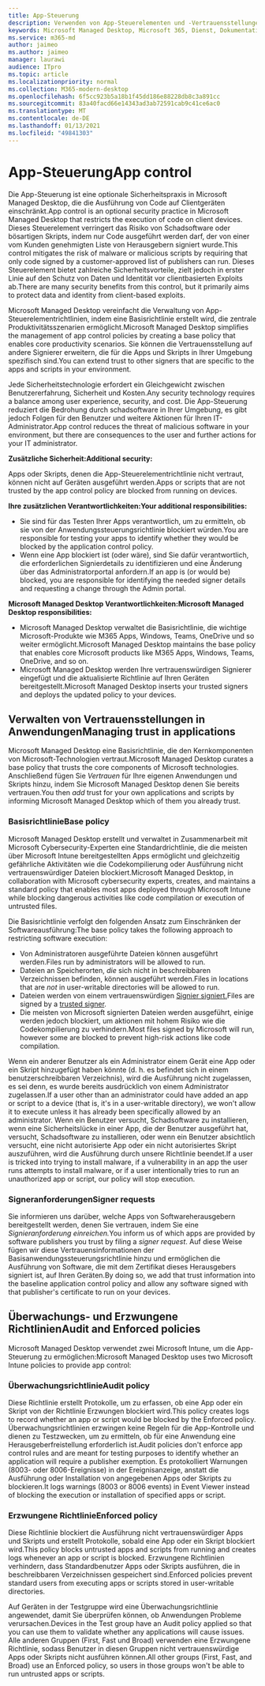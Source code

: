 ```yaml
---
title: App-Steuerung
description: Verwenden von App-Steuerelementen und -Vertrauensstellungen mit Anwendungen
keywords: Microsoft Managed Desktop, Microsoft 365, Dienst, Dokumentation
ms.service: m365-md
author: jaimeo
ms.author: jaimeo
manager: laurawi
audience: ITpro
ms.topic: article
ms.localizationpriority: normal
ms.collection: M365-modern-desktop
ms.openlocfilehash: 6f5cc923b5a18b1f45dd186e88228db8c3a891cc
ms.sourcegitcommit: 83a40facd66e14343ad3ab72591cab9c41ce6ac0
ms.translationtype: MT
ms.contentlocale: de-DE
ms.lasthandoff: 01/13/2021
ms.locfileid: "49841303"
---
```

# <a name="app-control"></a><span data-ttu-id="a55b2-104">App-Steuerung</span><span class="sxs-lookup"><span data-stu-id="a55b2-104">App control</span></span>

<span data-ttu-id="a55b2-105">Die App-Steuerung ist eine optionale Sicherheitspraxis in Microsoft Managed Desktop, die die Ausführung von Code auf Clientgeräten einschränkt.</span><span class="sxs-lookup"><span data-stu-id="a55b2-105">App control is an optional security practice in Microsoft Managed Desktop that restricts the execution of code on client devices.</span></span> <span data-ttu-id="a55b2-106">Dieses Steuerelement verringert das Risiko von Schadsoftware oder bösartigen Skripts, indem nur Code ausgeführt werden darf, der von einer vom Kunden genehmigten Liste von Herausgebern signiert wurde.</span><span class="sxs-lookup"><span data-stu-id="a55b2-106">This control mitigates the risk of malware or malicious scripts by requiring that only code signed by a customer-approved list of publishers can run.</span></span> <span data-ttu-id="a55b2-107">Dieses Steuerelement bietet zahlreiche Sicherheitsvorteile, zielt jedoch in erster Linie auf den Schutz von Daten und Identität vor clientbasierten Exploits ab.</span><span class="sxs-lookup"><span data-stu-id="a55b2-107">There are many security benefits from this control, but it primarily aims to protect data and identity from client-based exploits.</span></span>

<span data-ttu-id="a55b2-108">Microsoft Managed Desktop vereinfacht die Verwaltung von App-Steuerelementrichtlinien, indem eine Basisrichtlinie erstellt wird, die zentrale Produktivitätsszenarien ermöglicht.</span><span class="sxs-lookup"><span data-stu-id="a55b2-108">Microsoft Managed Desktop simplifies the management of app control policies by creating a base policy that enables core productivity scenarios.</span></span> <span data-ttu-id="a55b2-109">Sie können die Vertrauensstellung auf andere Signierer erweitern, die für die Apps und Skripts in Ihrer Umgebung spezifisch sind.</span><span class="sxs-lookup"><span data-stu-id="a55b2-109">You can extend trust to other signers that are specific to the apps and scripts in your environment.</span></span> 


<span data-ttu-id="a55b2-110">Jede Sicherheitstechnologie erfordert ein Gleichgewicht zwischen Benutzererfahrung, Sicherheit und Kosten.</span><span class="sxs-lookup"><span data-stu-id="a55b2-110">Any security technology requires a balance among user experience, security, and cost.</span></span> <span data-ttu-id="a55b2-111">Die App-Steuerung reduziert die Bedrohung durch schadsoftware in Ihrer Umgebung, es gibt jedoch Folgen für den Benutzer und weitere Aktionen für Ihren IT-Administrator.</span><span class="sxs-lookup"><span data-stu-id="a55b2-111">App control reduces the threat of malicious software in your environment, but there are consequences to the user and further actions for your IT administrator.</span></span>

<span data-ttu-id="a55b2-112">**Zusätzliche Sicherheit:**</span><span class="sxs-lookup"><span data-stu-id="a55b2-112">**Additional security:**</span></span>

<span data-ttu-id="a55b2-113">Apps oder Skripts, denen die App-Steuerelementrichtlinie nicht vertraut, können nicht auf Geräten ausgeführt werden.</span><span class="sxs-lookup"><span data-stu-id="a55b2-113">Apps or scripts that are not trusted by the app control policy are blocked from running on devices.</span></span>

<span data-ttu-id="a55b2-114">**Ihre zusätzlichen Verantwortlichkeiten:**</span><span class="sxs-lookup"><span data-stu-id="a55b2-114">**Your additional responsibilities:**</span></span>

- <span data-ttu-id="a55b2-115">Sie sind für das Testen Ihrer Apps verantwortlich, um zu ermitteln, ob sie von der Anwendungssteuerungsrichtlinie blockiert würden.</span><span class="sxs-lookup"><span data-stu-id="a55b2-115">You are responsible for testing your apps to identify whether they would be blocked by the application control policy.</span></span>
- <span data-ttu-id="a55b2-116">Wenn eine App blockiert ist (oder wäre), sind Sie dafür verantwortlich, die erforderlichen Signierdetails zu identifizieren und eine Änderung über das Administratorportal anfordern.</span><span class="sxs-lookup"><span data-stu-id="a55b2-116">If an app is (or would be) blocked, you are responsible for identifying the needed signer details and requesting a change through the Admin portal.</span></span>

<span data-ttu-id="a55b2-117">**Microsoft Managed Desktop Verantwortlichkeiten:**</span><span class="sxs-lookup"><span data-stu-id="a55b2-117">**Microsoft Managed Desktop responsibilities:**</span></span>

- <span data-ttu-id="a55b2-118">Microsoft Managed Desktop verwaltet die Basisrichtlinie, die wichtige Microsoft-Produkte wie M365 Apps, Windows, Teams, OneDrive und so weiter ermöglicht.</span><span class="sxs-lookup"><span data-stu-id="a55b2-118">Microsoft Managed Desktop maintains the base policy that enables core Microsoft products like M365 Apps, Windows, Teams, OneDrive, and so on.</span></span>
- <span data-ttu-id="a55b2-119">Microsoft Managed Desktop werden Ihre vertrauenswürdigen Signierer eingefügt und die aktualisierte Richtlinie auf Ihren Geräten bereitgestellt.</span><span class="sxs-lookup"><span data-stu-id="a55b2-119">Microsoft Managed Desktop inserts your trusted signers and deploys the updated policy to your devices.</span></span>


## <a name="managing-trust-in-applications"></a><span data-ttu-id="a55b2-120">Verwalten von Vertrauensstellungen in Anwendungen</span><span class="sxs-lookup"><span data-stu-id="a55b2-120">Managing trust in applications</span></span>

<span data-ttu-id="a55b2-121">Microsoft Managed Desktop eine Basisrichtlinie, die den Kernkomponenten von Microsoft-Technologien vertraut.</span><span class="sxs-lookup"><span data-stu-id="a55b2-121">Microsoft Managed Desktop curates a base policy that trusts the core components of Microsoft technologies.</span></span> <span data-ttu-id="a55b2-122">Anschließend fügen Sie *Vertrauen* für Ihre eigenen Anwendungen und Skripts hinzu, indem Sie Microsoft Managed Desktop denen Sie bereits vertrauen.</span><span class="sxs-lookup"><span data-stu-id="a55b2-122">You then *add* trust for your own applications and scripts by informing Microsoft Managed Desktop which of them you already trust.</span></span>

### <a name="base-policy"></a><span data-ttu-id="a55b2-123">Basisrichtlinie</span><span class="sxs-lookup"><span data-stu-id="a55b2-123">Base policy</span></span>

<span data-ttu-id="a55b2-124">Microsoft Managed Desktop erstellt und verwaltet in Zusammenarbeit mit Microsoft Cybersecurity-Experten eine Standardrichtlinie, die die meisten über Microsoft Intune bereitgestellten Apps ermöglicht und gleichzeitig gefährliche Aktivitäten wie die Codekompilierung oder Ausführung nicht vertrauenswürdiger Dateien blockiert.</span><span class="sxs-lookup"><span data-stu-id="a55b2-124">Microsoft Managed Desktop, in collaboration with Microsoft cybersecurity experts, creates, and maintains a standard policy that enables most apps deployed through Microsoft Intune while blocking dangerous activities like code compilation or execution of untrusted files.</span></span>

<span data-ttu-id="a55b2-125">Die Basisrichtlinie verfolgt den folgenden Ansatz zum Einschränken der Softwareausführung:</span><span class="sxs-lookup"><span data-stu-id="a55b2-125">The base policy takes the following approach to restricting software execution:</span></span>

- <span data-ttu-id="a55b2-126">Von Administratoren ausgeführte Dateien können ausgeführt werden.</span><span class="sxs-lookup"><span data-stu-id="a55b2-126">Files run by administrators will be allowed to run.</span></span>
- <span data-ttu-id="a55b2-127">Dateien an Speicherorten, *die* sich nicht in beschreibbaren Verzeichnissen befinden, können ausgeführt werden.</span><span class="sxs-lookup"><span data-stu-id="a55b2-127">Files in locations that are *not* in user-writable directories will be allowed to run.</span></span>
- <span data-ttu-id="a55b2-128">Dateien werden von einem vertrauenswürdigen [Signier signiert.](#signer-requests)</span><span class="sxs-lookup"><span data-stu-id="a55b2-128">Files are signed by a [trusted signer](#signer-requests).</span></span>
- <span data-ttu-id="a55b2-129">Die meisten von Microsoft signierten Dateien werden ausgeführt, einige werden jedoch blockiert, um aktionen mit hohem Risiko wie die Codekompilierung zu verhindern.</span><span class="sxs-lookup"><span data-stu-id="a55b2-129">Most files signed by Microsoft will run, however some are blocked to prevent high-risk actions like code compilation.</span></span>


<span data-ttu-id="a55b2-130">Wenn ein anderer Benutzer als ein Administrator einem Gerät eine App oder ein Skript hinzugefügt haben könnte (d. h. es befindet sich in einem benutzerschreibbaren Verzeichnis), wird die Ausführung nicht zugelassen, es sei denn, es wurde bereits ausdrücklich von einem Administrator zugelassen.</span><span class="sxs-lookup"><span data-stu-id="a55b2-130">If a user other than an administrator could have added an app or script to a device (that is, it's in a user-writable directory), we won't allow it to execute unless it has already been specifically allowed by an administrator.</span></span> <span data-ttu-id="a55b2-131">Wenn ein Benutzer versucht, Schadsoftware zu installieren, wenn eine Sicherheitslücke in einer App, die der Benutzer ausgeführt hat, versucht, Schadsoftware zu installieren, oder wenn ein Benutzer absichtlich versucht, eine nicht autorisierte App oder ein nicht autorisiertes Skript auszuführen, wird die Ausführung durch unsere Richtlinie beendet.</span><span class="sxs-lookup"><span data-stu-id="a55b2-131">If a user is tricked into trying to install malware, if a vulnerability in an app the user runs attempts to install malware, or if a user intentionally tries to run an unauthorized app or script, our policy will stop execution.</span></span>

### <a name="signer-requests"></a><span data-ttu-id="a55b2-132">Signeranforderungen</span><span class="sxs-lookup"><span data-stu-id="a55b2-132">Signer requests</span></span>

<span data-ttu-id="a55b2-133">Sie informieren uns darüber, welche Apps von Softwareherausgebern bereitgestellt werden, denen Sie vertrauen, indem Sie eine *Signieranforderung einreichen.*</span><span class="sxs-lookup"><span data-stu-id="a55b2-133">You inform us of which apps are provided by software publishers you trust by filing a *signer request*.</span></span> <span data-ttu-id="a55b2-134">Auf diese Weise fügen wir diese Vertrauensinformationen der Basisanwendungssteuerungsrichtlinie hinzu und ermöglichen die Ausführung von Software, die mit dem Zertifikat dieses Herausgebers signiert ist, auf Ihren Geräten.</span><span class="sxs-lookup"><span data-stu-id="a55b2-134">By doing so, we add that trust information into the baseline application control policy and allow any software signed with that publisher's certificate to run on your devices.</span></span>

## <a name="audit-and-enforced-policies"></a><span data-ttu-id="a55b2-135">Überwachungs- und Erzwungene Richtlinien</span><span class="sxs-lookup"><span data-stu-id="a55b2-135">Audit and Enforced policies</span></span>

<span data-ttu-id="a55b2-136">Microsoft Managed Desktop verwendet zwei Microsoft Intune, um die App-Steuerung zu ermöglichen:</span><span class="sxs-lookup"><span data-stu-id="a55b2-136">Microsoft Managed Desktop uses two Microsoft Intune policies to provide app control:</span></span>

### <a name="audit-policy"></a><span data-ttu-id="a55b2-137">Überwachungsrichtlinie</span><span class="sxs-lookup"><span data-stu-id="a55b2-137">Audit policy</span></span>
<span data-ttu-id="a55b2-138">Diese Richtlinie erstellt Protokolle, um zu erfassen, ob eine App oder ein Skript von der Richtlinie Erzwungen blockiert wird.</span><span class="sxs-lookup"><span data-stu-id="a55b2-138">This policy creates logs to record whether an app or script would be blocked by the Enforced policy.</span></span> <span data-ttu-id="a55b2-139">Überwachungsrichtlinien erzwingen keine Regeln für die App-Kontrolle und dienen zu Testzwecken, um zu ermitteln, ob für eine Anwendung eine Herausgeberfreistellung erforderlich ist.</span><span class="sxs-lookup"><span data-stu-id="a55b2-139">Audit policies don't enforce app control rules and are meant for testing purposes to identify whether an application will require a publisher exemption.</span></span> <span data-ttu-id="a55b2-140">Es protokolliert Warnungen (8003- oder 8006-Ereignisse) in der Ereignisanzeige, anstatt die Ausführung oder Installation von angegebenen Apps oder Skripts zu blockieren.</span><span class="sxs-lookup"><span data-stu-id="a55b2-140">It logs warnings (8003 or 8006 events) in Event Viewer instead of blocking the execution or installation of specified apps or script.</span></span>

### <a name="enforced-policy"></a><span data-ttu-id="a55b2-141">Erzwungene Richtlinie</span><span class="sxs-lookup"><span data-stu-id="a55b2-141">Enforced policy</span></span>
<span data-ttu-id="a55b2-142">Diese Richtlinie blockiert die Ausführung nicht vertrauenswürdiger Apps und Skripts und erstellt Protokolle, sobald eine App oder ein Skript blockiert wird.</span><span class="sxs-lookup"><span data-stu-id="a55b2-142">This policy blocks untrusted apps and scripts from running and creates logs whenever an app or script is blocked.</span></span> <span data-ttu-id="a55b2-143">Erzwungene Richtlinien verhindern, dass Standardbenutzer Apps oder Skripts ausführen, die in beschreibbaren Verzeichnissen gespeichert sind.</span><span class="sxs-lookup"><span data-stu-id="a55b2-143">Enforced policies prevent standard users from executing apps or scripts stored in user-writable directories.</span></span>

<span data-ttu-id="a55b2-144">Auf Geräten in der Testgruppe wird eine Überwachungsrichtlinie angewendet, damit Sie überprüfen können, ob Anwendungen Probleme verursachen.</span><span class="sxs-lookup"><span data-stu-id="a55b2-144">Devices in the Test group have an Audit policy applied so that you can use them to validate whether any applications will cause issues.</span></span> <span data-ttu-id="a55b2-145">Alle anderen Gruppen (First, Fast und Broad) verwenden eine Erzwungene Richtlinie, sodass Benutzer in diesen Gruppen nicht vertrauenswürdige Apps oder Skripts nicht ausführen können.</span><span class="sxs-lookup"><span data-stu-id="a55b2-145">All other groups (First, Fast, and Broad) use an Enforced policy, so users in those groups won't be able to run untrusted apps or scripts.</span></span>







